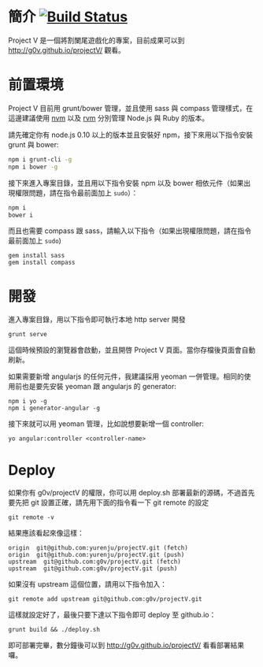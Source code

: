 # 簡介 [![Build Status](https://travis-ci.org/g0v/projectV.svg?branch=master)](https://travis-ci.org/g0v/projectV)

Project V 是一個將割闌尾遊戲化的專案，目前成果可以到 http://g0v.github.io/projectV/ 觀看。

# 前置環境

Project V 目前用 grunt/bower 管理，並且使用 sass 與 compass 管理樣式，在這邊建議使用 [nvm](https://github.com/creationix/nvm) 以及 [rvm](http://rvm.io/) 分別管理 Node.js 與 Ruby 的版本。

請先確定你有 node.js 0.10 以上的版本並且安裝好 npm，接下來用以下指令安裝 grunt 與 bower:

```bash
npm i grunt-cli -g
npm i bower -g
```

接下來進入專案目錄，並且用以下指令安裝 npm 以及 bower 相依元件（如果出現權限問題，請在指令最前面加上 `sudo`）：

```bash
npm i
bower i
```

而且也需要 compass 跟 sass，請輸入以下指令（如果出現權限問題，請在指令最前面加上 `sudo`)

```shell
gem install sass
gem install compass
```

# 開發

進入專案目錄，用以下指令即可執行本地 http server 開發

```shell
grunt serve
```

這個時候預設的瀏覽器會啟動，並且開啓 Project V 頁面。當你存檔後頁面會自動刷新。

如果需要新增 angularjs 的任何元件，我建議採用 yeoman 一併管理。相同的使用前也是要先安裝 yeoman 跟 angularjs 的 generator:

```shell
npm i yo -g
npm i generator-angular -g
```

接下來就可以用 yeoman 管理，比如說想要新增一個 controller:

```shell
yo angular:controller <controller-name>
```

# Deploy

如果你有 g0v/projectV 的權限，你可以用 deploy.sh 部署最新的源碼，不過首先要先把 git 設置正確，請先用下面的指令看一下 git remote 的設定

```shell
git remote -v
```

結果應該看起來像這樣：

```shell
origin  git@github.com:yurenju/projectV.git (fetch)
origin  git@github.com:yurenju/projectV.git (push)
upstream  git@github.com:g0v/projectV.git (fetch)
upstream  git@github.com:g0v/projectV.git (push)
```

如果沒有 upstream 這個位置，請用以下指令加入：

```shell
git remote add upstream git@github.com:g0v/projectV.git
```

這樣就設定好了，最後只要下達以下指令即可 deploy 至 github.io：

```shell
grunt build && ./deploy.sh
```

即可部署完畢，數分鐘後可以到 http://g0v.github.io/projectV/ 看看部署結果囉。
